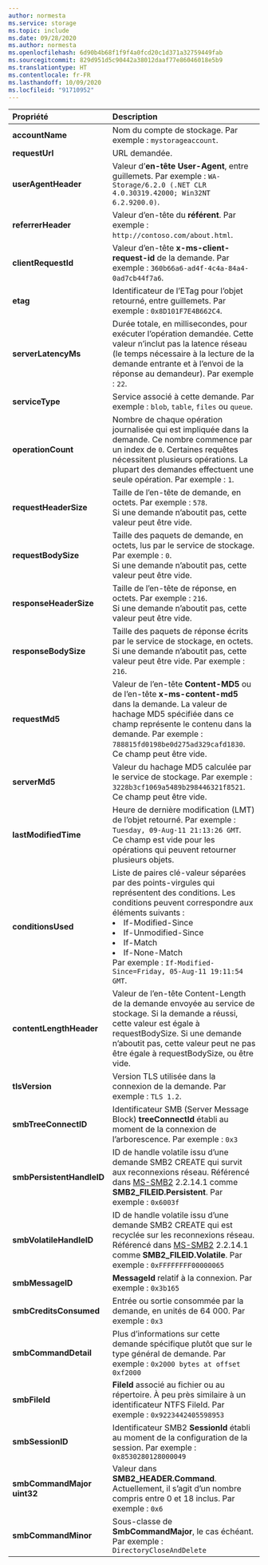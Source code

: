 ```yaml
---
author: normesta
ms.service: storage
ms.topic: include
ms.date: 09/28/2020
ms.author: normesta
ms.openlocfilehash: 6d90b4b68f1f9f4a0fcd20c1d371a32759449fab
ms.sourcegitcommit: 829d951d5c90442a38012daaf77e86046018e5b9
ms.translationtype: HT
ms.contentlocale: fr-FR
ms.lasthandoff: 10/09/2020
ms.locfileid: "91710952"
---
```

| Propriété | Description |
|:--- |:---|
|**accountName** | Nom du compte de stockage. Par exemple : `mystorageaccount`.  |
|**requestUrl** | URL demandée. |
|**userAgentHeader** | Valeur d’**en-tête User-Agent**, entre guillemets. Par exemple : `WA-Storage/6.2.0 (.NET CLR 4.0.30319.42000; Win32NT 6.2.9200.0)`.|
|**referrerHeader** | Valeur d’en-tête du **référent**. Par exemple : `http://contoso.com/about.html`.|
|**clientRequestId** | Valeur d’en-tête **x-ms-client-request-id** de la demande. Par exemple : `360b66a6-ad4f-4c4a-84a4-0ad7cb44f7a6`. |
|**etag** | Identificateur de l’ETag pour l’objet retourné, entre guillemets. Par exemple : `0x8D101F7E4B662C4`.  |
|**serverLatencyMs** | Durée totale, en millisecondes, pour exécuter l’opération demandée. Cette valeur n’inclut pas la latence réseau (le temps nécessaire à la lecture de la demande entrante et à l’envoi de la réponse au demandeur). Par exemple : `22`. |
|**serviceType** | Service associé à cette demande. Par exemple : `blob`, `table`, `files` ou `queue`. |
|**operationCount** | Nombre de chaque opération journalisée qui est impliquée dans la demande. Ce nombre commence par un index de `0`. Certaines requêtes nécessitent plusieurs opérations. La plupart des demandes effectuent une seule opération. Par exemple : `1`. |
|**requestHeaderSize** | Taille de l’en-tête de demande, en octets. Par exemple : `578`. <br>Si une demande n’aboutit pas, cette valeur peut être vide. |
|**requestBodySize** | Taille des paquets de demande, en octets, lus par le service de stockage. <br> Par exemple : `0`. <br>Si une demande n’aboutit pas, cette valeur peut être vide.  |
|**responseHeaderSize** | Taille de l’en-tête de réponse, en octets. Par exemple : `216`. <br>Si une demande n’aboutit pas, cette valeur peut être vide.  |
|**responseBodySize** | Taille des paquets de réponse écrits par le service de stockage, en octets. Si une demande n’aboutit pas, cette valeur peut être vide. Par exemple : `216`.  |
|**requestMd5** | Valeur de l’en-tête **Content-MD5** ou de l’en-tête **x-ms-content-md5** dans la demande. La valeur de hachage MD5 spécifiée dans ce champ représente le contenu dans la demande. Par exemple : `788815fd0198be0d275ad329cafd1830`. <br>Ce champ peut être vide.  |
|**serverMd5** | Valeur du hachage MD5 calculée par le service de stockage. Par exemple : `3228b3cf1069a5489b298446321f8521`. <br>Ce champ peut être vide.  |
|**lastModifiedTime** | Heure de dernière modification (LMT) de l’objet retourné.  Par exemple : `Tuesday, 09-Aug-11 21:13:26 GMT`. <br>Ce champ est vide pour les opérations qui peuvent retourner plusieurs objets. |
|**conditionsUsed** | Liste de paires clé-valeur séparées par des points-virgules qui représentent des conditions. Les conditions peuvent correspondre aux éléments suivants : <li> If-Modified-Since <li> If-Unmodified-Since <li> If-Match <li> If-None-Match  <br> Par exemple : `If-Modified-Since=Friday, 05-Aug-11 19:11:54 GMT`. |
|**contentLengthHeader** | Valeur de l’en-tête Content-Length de la demande envoyée au service de stockage. Si la demande a réussi, cette valeur est égale à requestBodySize. Si une demande n’aboutit pas, cette valeur peut ne pas être égale à requestBodySize, ou être vide. |
|**tlsVersion** | Version TLS utilisée dans la connexion de la demande. Par exemple : `TLS 1.2`. |
|**smbTreeConnectID** | Identificateur SMB (Server Message Block) **treeConnectId** établi au moment de la connexion de l’arborescence. Par exemple : `0x3` |
|**smbPersistentHandleID** | ID de handle volatile issu d’une demande SMB2 CREATE qui survit aux reconnexions réseau.  Référencé dans [MS-SMB2](https://docs.microsoft.com/openspecs/windows_protocols/ms-smb2/f1d9b40d-e335-45fc-9d0b-199a31ede4c3) 2.2.14.1 comme **SMB2_FILEID.Persistent**. Par exemple : `0x6003f` |
|**smbVolatileHandleID** | ID de handle volatile issu d’une demande SMB2 CREATE qui est recyclée sur les reconnexions réseau.  Référencé dans [MS-SMB2](https://docs.microsoft.com/openspecs/windows_protocols/ms-smb2/f1d9b40d-e335-45fc-9d0b-199a31ede4c3) 2.2.14.1 comme **SMB2_FILEID.Volatile**. Par exemple : `0xFFFFFFFF00000065` |
|**smbMessageID** | **MessageId** relatif à la connexion. Par exemple : `0x3b165` |
|**smbCreditsConsumed** | Entrée ou sortie consommée par la demande, en unités de 64 000. Par exemple : `0x3` |
|**smbCommandDetail** | Plus d’informations sur cette demande spécifique plutôt que sur le type général de demande. Par exemple : `0x2000 bytes at offset 0xf2000` |
|**smbFileId** | **FileId** associé au fichier ou au répertoire.  À peu près similaire à un identificateur NTFS FileId. Par exemple : `0x9223442405598953` |
|**smbSessionID** | Identificateur SMB2 **SessionId** établi au moment de la configuration de la session. Par exemple : `0x8530280128000049` |
|**smbCommandMajor  uint32** | Valeur dans **SMB2_HEADER.Command**. Actuellement, il s’agit d’un nombre compris entre 0 et 18 inclus. Par exemple : `0x6` |
|**smbCommandMinor** | Sous-classe de **SmbCommandMajor**, le cas échéant. Par exemple : `DirectoryCloseAndDelete` |